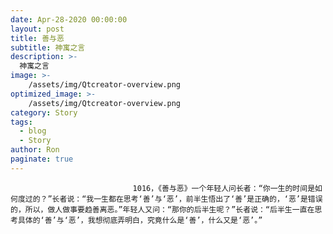 ```yaml
---
date: Apr-28-2020 00:00:00
layout: post
title: 善与恶
subtitle: 神寓之言
description: >-
  神寓之言
image: >-
    /assets/img/Qtcreator-overview.png
optimized_image: >-
    /assets/img/Qtcreator-overview.png
category: Story
tags:
  - blog
  - Story
author: Ron
paginate: true
---
```


							　　1016，《善与恶》一个年轻人问长者：“你一生的时间是如何度过的？”长者说：“我一生都在思考‘善’与‘恶’，前半生悟出了‘善’是正确的，‘恶’是错误的，所以，做人做事要趋善离恶。”年轻人又问：“那你的后半生呢？”长者说：“后半生一直在思考具体的‘善’与‘恶’，我想彻底弄明白，究竟什么是‘善’，什么又是‘恶’。”
							
							
						